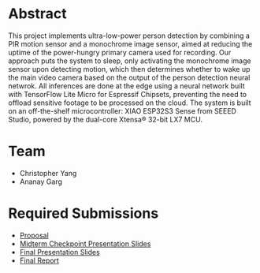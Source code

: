 # Abstract

This project implements ultra-low-power person detection by combining a PIR motion sensor and a monochrome image sensor, aimed at reducing the uptime of the power-hungry primary camera used for recording. Our approach puts the system to sleep, only activating the monochrome image sensor upon detecting motion, which then determines whether to wake up the main video camera based on the output of the person detection neural netwrok. All inferences are done at the edge using a neural network built with TensorFlow Lite Micro for Espressif Chipsets, preventing the need to offload sensitive footage to be processed on the cloud. The system is built on an off-the-shelf microcontroller: XIAO ESP32S3 Sense from SEEED Studio, powered by the dual-core Xtensa® 32-bit LX7 MCU.

# Team

* Christopher Yang
* Ananay Garg

# Required Submissions

* [Proposal](proposal)
* [Midterm Checkpoint Presentation Slides](https://docs.google.com/presentation/d/1T94JXZVgJFIabmHr8B4qjJHL0yj9VK4nZ_z1BhGEb8g/edit?usp=sharing)
* [Final Presentation Slides](https://docs.google.com/presentation/d/1U2bdHlef-A1cob_oj03bhjhw77Q7Prq9A0cpEgVMt5c/edit?usp=sharing)
* [Final Report](report)
